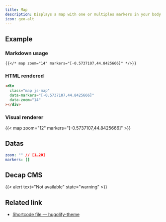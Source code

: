 ```yaml
---
title: Map
description: Displays a map with one or multiples markers in your body markdown.
icon: geo-alt
---
```


## Example

### Markdown usage

```go-html-template
{{</* map zoom="14" markers="[-0.5737107,44.8425666]" */>}}
```

### HTML rendered

```html
<div
  class="map js-map"
  data-markers="[-0.5737107,44.8425666]"
  data-zoom="14"
></div>
```

### Visual renderer

{{< map zoom="12" markers="[-0.5737107,44.8425666]" >}}

## Datas

```yml
zoom: "" // [1…20]
markers: []
```

## Decap CMS

{{< alert text="Not available" state="warning" >}}

## Related link

- [Shortcode file — hugolify-theme](https://github.com/Hugolify/hugolify-theme/blob/main/layouts/shortcodes/map.html)

